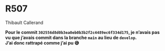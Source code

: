 # R507

Thibault Callerand


**Pour le commit `302556d8d0b3ea0eb0b3b2f2c4489ec6f334d175`, je n’avais pas vu que j’avais commit dans la branche `main` au lieu de `develop`.**  
**J’ai donc rattrapé comme j’ai pu 😅**  
